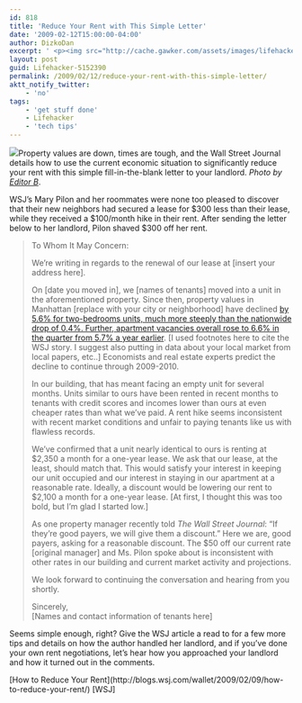 ```yaml
---
id: 818
title: 'Reduce Your Rent with This Simple Letter'
date: '2009-02-12T15:00:00-04:00'
author: DizkoDan
excerpt: ' <p><img src="http://cache.gawker.com/assets/images/lifehacker/2009/02/rent.jpg" width="305" height="228" />Property values are down, times are tough, and the Wall Street Journal details how to use the current economic situation to significantly reduce your rent with this simple fill-in-the-blank letter to your landlord. <i>Photo by <a href="http://flickr.com/photos/editor/1225566388/">Editor B</a></i>.</p> <p>WSJ''s Mary Pilon and her roommates were none too pleased to discover that their new neighbors had secured a lease for $300 less than their lease, while they received a $100/month hike in their rent. After sending the letter below to her landlord, Pilon shaved $300 off her rent.</p> <blockquote><p>To Whom It May Concern:</p> <p>We''re writing in regards to the renewal of our lease at [insert your address here].</p> <p>On [date you moved in], we [names of tenants] moved into a unit in the aforementioned property. Since then, property values in Manhattan [replace with your city or neighborhood] have declined <a href="http://online.wsj.com/article/SB123249736050400369.html">by 5.6% for two-bedrooms units, much more steeply than the nationwide drop of 0.4%. Further, apartment vacancies overall rose to 6.6% in the quarter from 5.7% a year earlier</a>. [I used footnotes here to cite the WSJ story. I suggest also putting in data about your local market from local papers, etc..] Economists and real estate experts predict the decline to continue through 2009-2010. </p> <p>In our building, that has meant facing an empty unit for several months. Units similar to ours have been rented in recent months to tenants with credit scores and incomes lower than ours at even cheaper rates than what we''ve paid. A rent hike seems inconsistent with recent market conditions and unfair to paying tenants like us with flawless records.</p> <p>We''ve confirmed that a unit nearly identical to ours is renting at $2,350 a month for a one-year lease. We ask that our lease, at the least, should match that. This would satisfy your interest in keeping our unit occupied and our interest in staying in our apartment at a reasonable rate. Ideally, a discount would be lowering our rent to $2,100 a month for a one-year lease. [At first, I thought this was too bold, but I''m glad I started low.]</p> <p>As one property manager recently told <em>The Wall Street Journal</em>: "If they''re good payers, we will give them a discount." Here we are, good payers, asking for a reasonable discount. The $50 off our current rate [original manager] and Ms. Pilon spoke about is inconsistent with other rates in our building and current market activity and projections.</p> <p>We look forward to continuing the conversation and hearing from you shortly.</p> <p>Sincerely,<br /> [Names and contact information of tenants here]</p></blockquote> <p>Seems simple enough, right? Give the WSJ article a read to for a few more tips and details on how the author handled her landlord, and if you''ve done your own rent negotiations, let''s hear how you approached your landlord and how it turned out in the comments.</p> <div class="related"><a href="http://blogs.wsj.com/wallet/2009/02/09/how-to-reduce-your-rent/">How to Reduce Your Rent</a> [WSJ]</div> '
layout: post
guid: Lifehacker-5152390
permalink: /2009/02/12/reduce-your-rent-with-this-simple-letter/
aktt_notify_twitter:
    - 'no'
tags:
    - 'get stuff done'
    - Lifehacker
    - 'tech tips'
---
```


![](http://cache.gawker.com/assets/images/lifehacker/2009/02/rent.jpg)Property values are down, times are tough, and the Wall Street Journal details how to use the current economic situation to significantly reduce your rent with this simple fill-in-the-blank letter to your landlord. *Photo by [Editor B](http://flickr.com/photos/editor/1225566388/)*.

WSJ’s Mary Pilon and her roommates were none too pleased to discover that their new neighbors had secured a lease for $300 less than their lease, while they received a $100/month hike in their rent. After sending the letter below to her landlord, Pilon shaved $300 off her rent.

> To Whom It May Concern:
> 
> We’re writing in regards to the renewal of our lease at \[insert your address here\].
> 
> On \[date you moved in\], we \[names of tenants\] moved into a unit in the aforementioned property. Since then, property values in Manhattan \[replace with your city or neighborhood\] have declined [by 5.6% for two-bedrooms units, much more steeply than the nationwide drop of 0.4%. Further, apartment vacancies overall rose to 6.6% in the quarter from 5.7% a year earlier](http://online.wsj.com/article/SB123249736050400369.html). \[I used footnotes here to cite the WSJ story. I suggest also putting in data about your local market from local papers, etc..\] Economists and real estate experts predict the decline to continue through 2009-2010.
> 
> In our building, that has meant facing an empty unit for several months. Units similar to ours have been rented in recent months to tenants with credit scores and incomes lower than ours at even cheaper rates than what we’ve paid. A rent hike seems inconsistent with recent market conditions and unfair to paying tenants like us with flawless records.
> 
> We’ve confirmed that a unit nearly identical to ours is renting at $2,350 a month for a one-year lease. We ask that our lease, at the least, should match that. This would satisfy your interest in keeping our unit occupied and our interest in staying in our apartment at a reasonable rate. Ideally, a discount would be lowering our rent to $2,100 a month for a one-year lease. \[At first, I thought this was too bold, but I’m glad I started low.\]
> 
> As one property manager recently told *The Wall Street Journal*: “If they’re good payers, we will give them a discount.” Here we are, good payers, asking for a reasonable discount. The $50 off our current rate \[original manager\] and Ms. Pilon spoke about is inconsistent with other rates in our building and current market activity and projections.
> 
> We look forward to continuing the conversation and hearing from you shortly.
> 
> Sincerely,  
>  \[Names and contact information of tenants here\]

Seems simple enough, right? Give the WSJ article a read to for a few more tips and details on how the author handled her landlord, and if you’ve done your own rent negotiations, let’s hear how you approached your landlord and how it turned out in the comments.

<div class="related">[How to Reduce Your Rent](http://blogs.wsj.com/wallet/2009/02/09/how-to-reduce-your-rent/) [WSJ]</div>